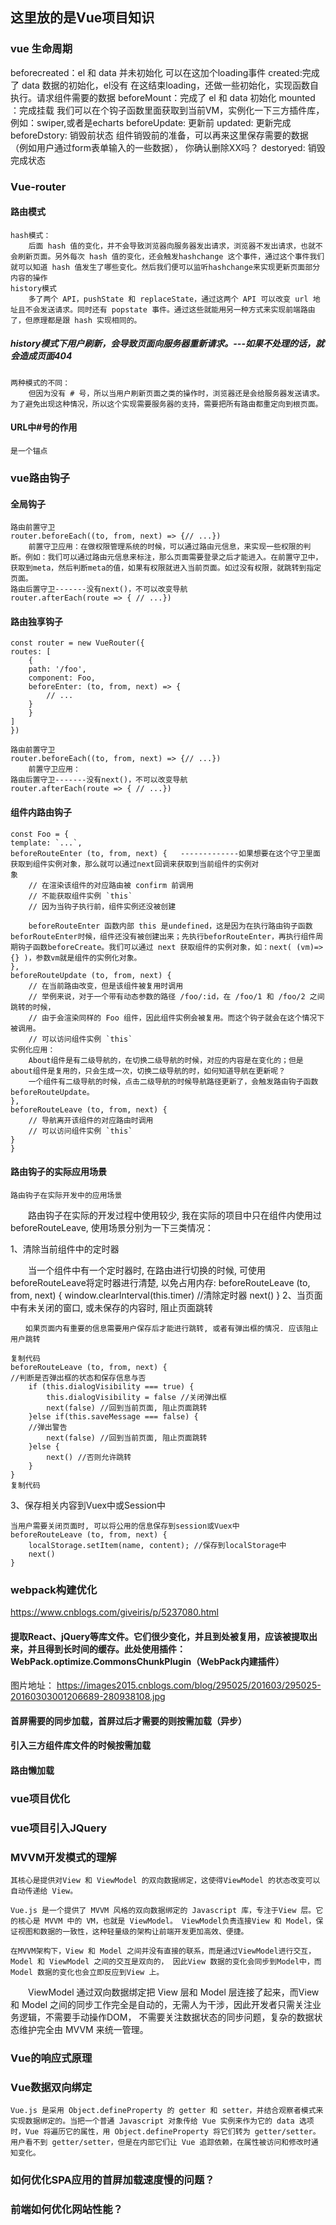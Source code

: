 ## 这里放的是Vue项目知识

### vue 生命周期
beforecreated：el 和 data 并未初始化 
    可以在这加个loading事件 
created:完成了 data 数据的初始化，el没有
    在这结束loading，还做一些初始化，实现函数自执行。请求组件需要的数据 
beforeMount：完成了 el 和 data 初始化 
mounted ：完成挂载
    我们可以在个钩子函数里面获取到当前VM，实例化一下三方插件库，例如：swiper,或者是echarts
beforeUpdate: 更新前
updated: 更新完成
beforeDstory: 销毁前状态
    组件销毁前的准备，可以再来这里保存需要的数据（例如用户通过form表单输入的一些数据），
    你确认删除XX吗？
destoryed: 销毁完成状态

### Vue-router
 #### 路由模式
    hash模式：
        后面 hash 值的变化，并不会导致浏览器向服务器发出请求，浏览器不发出请求，也就不会刷新页面。另外每次 hash 值的变化，还会触发hashchange 这个事件，通过这个事件我们就可以知道 hash 值发生了哪些变化。然后我们便可以监听hashchange来实现更新页面部分内容的操作
    history模式
        多了两个 API，pushState 和 replaceState，通过这两个 API 可以改变 url 地址且不会发送请求。同时还有 popstate 事件。通过这些就能用另一种方式来实现前端路由了，但原理都是跟 hash 实现相同的。
  ##### history模式下用户刷新，会导致页面向服务器重新请求。---如果不处理的话，就会造成页面404
    两种模式的不同：
        但因为没有 # 号，所以当用户刷新页面之类的操作时，浏览器还是会给服务器发送请求。为了避免出现这种情况，所以这个实现需要服务器的支持，需要把所有路由都重定向到根页面。
 #### URL中#号的作用
    是一个锚点

### vue路由钩子
 #### 全局钩子
    路由前置守卫
    router.beforeEach((to, from, next) => {// ...})
        前置守卫应用：在做权限管理系统的时候，可以通过路由元信息，来实现一些权限的判断。例如：我们可以通过路由元信息来标注，那么页面需要登录之后才能进入。在前置守卫中，获取到meta，然后判断meta的值，如果有权限就进入当前页面。如过没有权限，就跳转到指定页面。
    路由后置守卫-------没有next()，不可以改变导航
    router.afterEach(route => { // ...})
 #### 路由独享钩子

    const router = new VueRouter({
    routes: [
        {
        path: '/foo',
        component: Foo,
        beforeEnter: (to, from, next) => {
            // ...
        }
        }
    ]
    })
    
    路由前置守卫
    router.beforeEach((to, from, next) => {// ...})
        前置守卫应用：
    路由后置守卫-------没有next()，不可以改变导航
    router.afterEach(route => { // ...})
 #### 组件内路由钩子
    const Foo = {
    template: `...`,
    beforeRouteEnter (to, from, next) {   -------------如果想要在这个守卫里面获取到组件实例对象，那么就可以通过next回调来获取到当前组件的实例对                                         象
        // 在渲染该组件的对应路由被 confirm 前调用
        // 不能获取组件实例 `this`
        // 因为当钩子执行前，组件实例还没被创建

        beforeRouteEnter 函数内部 this 是undefined，这是因为在执行路由钩子函数beforRouteEnter时候，组件还没有被创建出来；先执行beforRouteEnter，再执行组件周期钩子函数beforeCreate。我们可以通过 next 获取组件的实例对象，如：next( (vm)=>{} )，参数vm就是组件的实例化对象。
    },
    beforeRouteUpdate (to, from, next) {
        // 在当前路由改变，但是该组件被复用时调用
        // 举例来说，对于一个带有动态参数的路径 /foo/:id，在 /foo/1 和 /foo/2 之间跳转的时候，
        // 由于会渲染同样的 Foo 组件，因此组件实例会被复用。而这个钩子就会在这个情况下被调用。
        // 可以访问组件实例 `this`
    实例化应用：
        About组件是有二级导航的，在切换二级导航的时候，对应的内容是在变化的；但是about组件是复用的，只会生成一次，切换二级导航的时，如何知道导航在更新呢？
        一个组件有二级导航的时候，点击二级导航的时候导航路径更新了，会触发路由钩子函数beforeRouteUpdate。
    },
    beforeRouteLeave (to, from, next) {
        // 导航离开该组件的对应路由时调用
        // 可以访问组件实例 `this`
    }
    }
 #### 路由钩子的实际应用场景
    路由钩子在实际开发中的应用场景
　　路由钩子在实际的开发过程中使用较少, 我在实际的项目中只在组件内使用过beforeRouteLeave, 使用场景分别为一下三类情况：

1、清除当前组件中的定时器

　　当一个组件中有一个定时器时, 在路由进行切换的时候, 可使用beforeRouteLeave将定时器进行清楚, 以免占用内存:
    beforeRouteLeave (to, from, next) {
        window.clearInterval(this.timer) //清除定时器
        next()
    }
2、当页面中有未关闭的窗口, 或未保存的内容时, 阻止页面跳转

    　　如果页面内有重要的信息需要用户保存后才能进行跳转, 或者有弹出框的情况. 应该阻止用户跳转

    复制代码
    beforeRouteLeave (to, from, next) {
    //判断是否弹出框的状态和保存信息与否
        if (this.dialogVisibility === true) {
            this.dialogVisibility = false //关闭弹出框
            next(false) //回到当前页面, 阻止页面跳转
        }else if(this.saveMessage === false) {
        //弹出警告
            next(false) //回到当前页面, 阻止页面跳转
        }else {
            next() //否则允许跳转
        }
    }
    复制代码
3、保存相关内容到Vuex中或Session中

    当用户需要关闭页面时, 可以将公用的信息保存到session或Vuex中
    beforeRouteLeave (to, from, next) {
        localStorage.setItem(name, content); //保存到localStorage中
        next()
    }
### webpack构建优化
https://www.cnblogs.com/giveiris/p/5237080.html
 #### 提取React、jQuery等库文件。它们很少变化，并且到处被复用，应该被提取出来，并且得到长时间的缓存。此处使用插件：WebPack.optimize.CommonsChunkPlugin（WebPack内建插件）
 图片地址： https://images2015.cnblogs.com/blog/295025/201603/295025-20160303001206689-280938108.jpg

 #### 首屏需要的同步加载，首屏过后才需要的则按需加载（异步）

 #### 引入三方组件库文件的时候按需加载

 #### 路由懒加载

### vue项目优化

### vue项目引入JQuery

### MVVM开发模式的理解
    其核心是提供对View 和 ViewModel 的双向数据绑定，这使得ViewModel 的状态改变可以自动传递给 View。

    Vue.js 是一个提供了 MVVM 风格的双向数据绑定的 Javascript 库，专注于View 层。它的核心是 MVVM 中的 VM，也就是 ViewModel。 ViewModel负责连接View 和 Model，保证视图和数据的一致性，这种轻量级的架构让前端开发更加高效、便捷。

    在MVVM架构下，View 和 Model 之间并没有直接的联系，而是通过ViewModel进行交互，Model 和 ViewModel 之间的交互是双向的， 因此View 数据的变化会同步到Model中，而Model 数据的变化也会立即反应到View 上。

　　ViewModel 通过双向数据绑定把 View 层和 Model 层连接了起来，而View 和 Model 之间的同步工作完全是自动的，无需人为干涉，因此开发者只需关注业务逻辑，不需要手动操作DOM， 不需要关注数据状态的同步问题，复杂的数据状态维护完全由 MVVM 来统一管理。
### Vue的响应式原理

### Vue数据双向绑定
    Vue.js 是采用 Object.defineProperty 的 getter 和 setter，并结合观察者模式来实现数据绑定的。当把一个普通 Javascript 对象传给 Vue 实例来作为它的 data 选项时，Vue 将遍历它的属性，用 Object.defineProperty 将它们转为 getter/setter。用户看不到 getter/setter，但是在内部它们让 Vue 追踪依赖，在属性被访问和修改时通知变化。

### 如何优化SPA应用的首屏加载速度慢的问题？

### 前端如何优化网站性能？